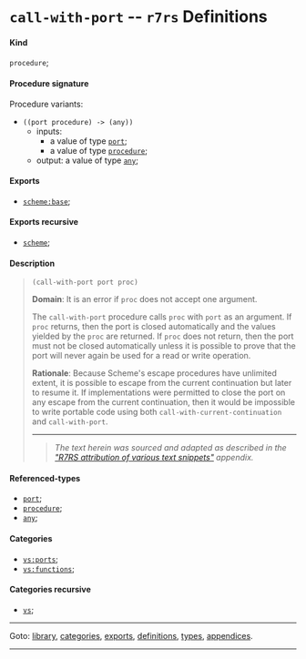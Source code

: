

<a id='definition__r7rs__call-with-port'></a>

# `call-with-port` -- `r7rs` Definitions


<a id='definition__r7rs__call-with-port__kind'></a>

#### Kind

`procedure`;


<a id='definition__r7rs__call-with-port__procedure-signature'></a>

#### Procedure signature

Procedure variants:
 * `((port procedure) -> (any))`
   * inputs:
     * a value of type [`port`](../../r7rs/types/port.md#type__r7rs__port);
     * a value of type [`procedure`](../../r7rs/types/procedure.md#type__r7rs__procedure);
   * output: a value of type [`any`](../../r7rs/types/any.md#type__r7rs__any);


<a id='definition__r7rs__call-with-port__exports'></a>

#### Exports

 * [`scheme:base`](../../r7rs/exports/scheme_3a_base.md#export__r7rs__scheme_3a_base);


<a id='definition__r7rs__call-with-port__exports-recursive'></a>

#### Exports recursive

 * [`scheme`](../../r7rs/exports/scheme.md#export__r7rs__scheme);


<a id='definition__r7rs__call-with-port__description'></a>

#### Description

> ````
> (call-with-port port proc)
> ````
> 
> 
> **Domain**:  It is an error if `proc` does not accept one argument.
> 
> The `call-with-port`
> procedure calls `proc` with `port` as an argument.
> If `proc` returns,
> then the port is closed automatically and the values yielded by the
> `proc` are returned.  If `proc` does not return, then
> the port must not be closed automatically unless it is possible to
> prove that the port will never again be used for a read or write
> operation.
> 
> **Rationale**:  Because Scheme's escape procedures have unlimited extent, it  is
> possible to escape from the current continuation but later to resume it.
> If implementations were permitted to close the port on any escape from the
> current continuation, then it would be impossible to write portable code using
> both `call-with-current-continuation` and `call-with-port`.
> 
> 
> ----
> > *The text herein was sourced and adapted as described in the ["R7RS attribution of various text snippets"](../../r7rs/appendices/attribution.md#appendix__r7rs__attribution) appendix.*


<a id='definition__r7rs__call-with-port__referenced-types'></a>

#### Referenced-types

 * [`port`](../../r7rs/types/port.md#type__r7rs__port);
 * [`procedure`](../../r7rs/types/procedure.md#type__r7rs__procedure);
 * [`any`](../../r7rs/types/any.md#type__r7rs__any);


<a id='definition__r7rs__call-with-port__categories'></a>

#### Categories

 * [`vs:ports`](../../r7rs/categories/vs_3a_ports.md#category__r7rs__vs_3a_ports);
 * [`vs:functions`](../../r7rs/categories/vs_3a_functions.md#category__r7rs__vs_3a_functions);


<a id='definition__r7rs__call-with-port__categories-recursive'></a>

#### Categories recursive

 * [`vs`](../../r7rs/categories/vs.md#category__r7rs__vs);

----

Goto: [library](../../r7rs/_index.md#library__r7rs), [categories](../../r7rs/categories/_index.md#toc__r7rs__categories), [exports](../../r7rs/exports/_index.md#toc__r7rs__exports), [definitions](../../r7rs/definitions/_index.md#toc__r7rs__definitions), [types](../../r7rs/types/_index.md#toc__r7rs__types), [appendices](../../r7rs/appendices/_index.md#toc__r7rs__appendices).

----

